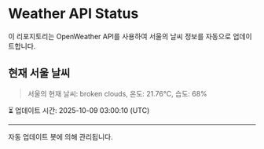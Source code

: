 
# Weather API Status

이 리포지토리는 OpenWeather API를 사용하여 서울의 날씨 정보를 자동으로 업데이트합니다.

## 현재 서울 날씨
> 서울의 현재 날씨: broken clouds, 온도: 21.76°C, 습도: 68%

⏳ 업데이트 시간: 2025-10-09 03:00:10 (UTC)

---
자동 업데이트 봇에 의해 관리됩니다.
